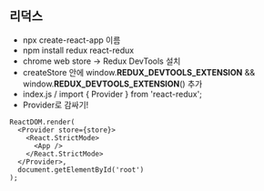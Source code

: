 ## 리덕스

- npx create-react-app 이름
- npm install redux react-redux
- chrome web store -> Redux DevTools 설치
- createStore 안에  window.__REDUX_DEVTOOLS_EXTENSION__ && window.__REDUX_DEVTOOLS_EXTENSION__() 추가
- index.js / import { Provider } from 'react-redux';
- Provider로 감싸기!

```react
ReactDOM.render(
  <Provider store={store}>
    <React.StrictMode>
      <App />
    </React.StrictMode>
  </Provider>,
  document.getElementById('root')
);
```





